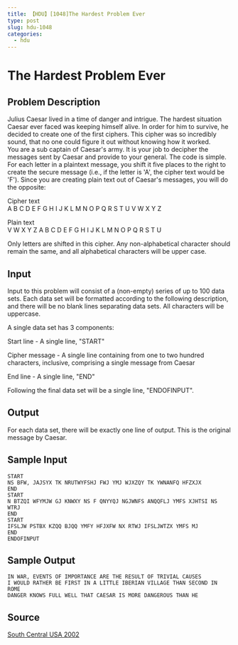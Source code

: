 ```yaml
---
title: 【HDU】[1048]The Hardest Problem Ever
type: post
slug: hdu-1048
categories:
  - hdu
---
```


# The Hardest Problem Ever

## Problem Description

Julius Caesar lived in a time of danger and intrigue. The hardest situation Caesar ever faced was keeping himself alive. In order for him to survive, he decided to create one of the first ciphers. This cipher was so incredibly sound, that no one could figure it out without knowing how it worked.  
You are a sub captain of Caesar's army. It is your job to decipher the messages sent by Caesar and provide to your general. The code is simple. For each letter in a plaintext message, you shift it five places to the right to create the secure message (i.e., if the letter is 'A', the cipher text would be 'F'). Since you are creating plain text out of Caesar's messages, you will do the opposite:  
  
Cipher text  
A B C D E F G H I J K L M N O P Q R S T U V W X Y Z  
  
Plain text  
V W X Y Z A B C D E F G H I J K L M N O P Q R S T U  
  
Only letters are shifted in this cipher. Any non-alphabetical character should remain the same, and all alphabetical characters will be upper case.

## Input

Input to this problem will consist of a (non-empty) series of up to 100 data sets. Each data set will be formatted according to the following description, and there will be no blank lines separating data sets. All characters will be uppercase.  
  
A single data set has 3 components:  
  
Start line - A single line, "START"  
  
Cipher message - A single line containing from one to two hundred characters, inclusive, comprising a single message from Caesar  
  
End line - A single line, "END"  
  
Following the final data set will be a single line, "ENDOFINPUT".

## Output

For each data set, there will be exactly one line of output. This is the original message by Caesar.

## Sample Input

```
START
NS BFW, JAJSYX TK NRUTWYFSHJ FWJ YMJ WJXZQY TK YWNANFQ HFZXJX
END
START
N BTZQI WFYMJW GJ KNWXY NS F QNYYQJ NGJWNFS ANQQFLJ YMFS XJHTSI NS WTRJ
END
START
IFSLJW PSTBX KZQQ BJQQ YMFY HFJXFW NX RTWJ IFSLJWTZX YMFS MJ
END
ENDOFINPUT

```

## Sample Output

```
IN WAR, EVENTS OF IMPORTANCE ARE THE RESULT OF TRIVIAL CAUSES
I WOULD RATHER BE FIRST IN A LITTLE IBERIAN VILLAGE THAN SECOND IN ROME
DANGER KNOWS FULL WELL THAT CAESAR IS MORE DANGEROUS THAN HE

```

## Source

[South Central USA 2002](https://acm.hdu.edu.cn//search.php?field=problem&key=South+Central+USA+2002&source=1&searchmode=source)
